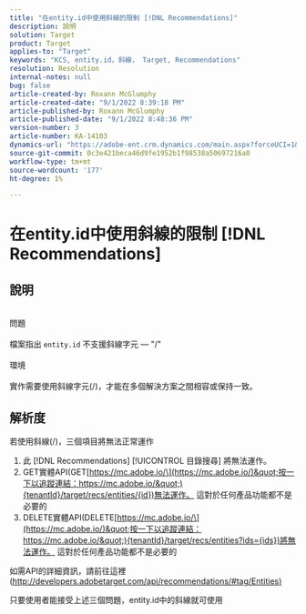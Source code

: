 ```yaml
---
title: "在entity.id中使用斜線的限制 [!DNL Recommendations]"
description: 說明
solution: Target
product: Target
applies-to: "Target"
keywords: "KCS, entity.id，斜線， Target, Recommendations"
resolution: Resolution
internal-notes: null
bug: false
article-created-by: Roxann McGlumphy
article-created-date: "9/1/2022 8:39:18 PM"
article-published-by: Roxann McGlumphy
article-published-date: "9/1/2022 8:48:36 PM"
version-number: 3
article-number: KA-14103
dynamics-url: "https://adobe-ent.crm.dynamics.com/main.aspx?forceUCI=1&pagetype=entityrecord&etn=knowledgearticle&id=05f7ab20-362a-ed11-9db1-002248086a27"
source-git-commit: 0c3e421beca46d9fe1952b1f98538a50697216a0
workflow-type: tm+mt
source-wordcount: '177'
ht-degree: 1%

---
```


# 在entity.id中使用斜線的限制 [!DNL Recommendations]

## 說明

<br>問題<br><br>
檔案指出 `entity.id` 不支援斜線字元 — &quot;/&quot;
<br><br>環境<br><br>
實作需要使用斜線字元(/)，才能在多個解決方案之間相容或保持一致。


## 解析度


若使用斜線(/)，三個項目將無法正常運作

1. 此 [!DNL Recommendations] [!UICONTROL 目錄搜尋] 將無法運作。
2. GET實體API(GET[https://mc.adobe.io/\](https://mc.adobe.io/)&quot;按一下以追蹤連結：https://mc.adobe.io/&quot;){tenantId}/target/recs/entities/{id})無法運作。 這對於任何產品功能都不是必要的
3. DELETE實體API(DELETE[https://mc.adobe.io/\](https://mc.adobe.io/)&quot;按一下以追蹤連結：https://mc.adobe.io/&quot;){tenantId}/target/recs/entities?ids={ids})將無法運作。 這對於任何產品功能都不是必要的


如需API的詳細資訊，請前往這裡([http://developers.adobetarget.com/api/recommendations/#tag/Entities)](http://developers.adobetarget.com/api/recommendations/#tag/Entities%29 "按一下以追蹤連結：http://developers.adobetarget.com/api/recommendations/#tag/Entities)")

只要使用者能接受上述三個問題，entity.id中的斜線就可使用
